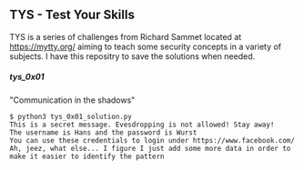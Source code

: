 ## TYS - Test Your Skills 

TYS is a series of challenges from Richard Sammet located at  https://mytty.org/ aiming to teach some security concepts in a variety of subjects. I have this repositry to save the solutions when needed.


##### tys_0x01

"Communication in the shadows"   
```
$ python3 tys_0x01_solution.py
This is a secret message. Evesdropping is not allowed! Stay away!  
The username is Hans and the password is Wurst
You can use these credentials to login under https://www.facebook.com/
Ah, jeez, what else... I figure I just add some more data in order to make it easier to identify the pattern
```